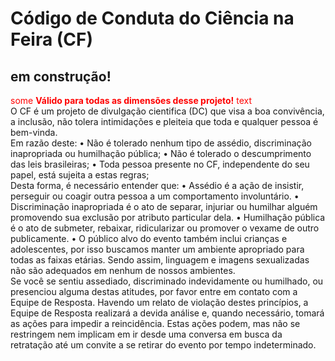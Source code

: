 # Código de Conduta do Ciência na Feira (CF)
## em construção!

<span style="color:red">some **Válido para todas as dimensões desse projeto!** text</span>
\
O CF é um projeto de divulgação cientifica (DC) que visa a boa convivência, a inclusão, não tolera intimidações e pleiteia que toda e qualquer pessoa é bem-vinda. 
\
Em razão deste:
•	Não é tolerado nenhum tipo de assédio, discriminação inapropriada ou humilhação pública;
•	Não é tolerado o descumprimento das leis brasileiras;
•	Toda pessoa presente no CF, independente do seu papel, está sujeita a estas regras;
\
Desta forma, é necessário entender que:
•	Assédio é a ação de insistir, perseguir ou coagir outra pessoa a um comportamento involuntário.
•	Discriminação inapropriada é o ato de separar, injuriar ou humilhar alguém promovendo sua exclusão por atributo particular dela.
•	Humilhação pública é o ato de submeter, rebaixar, ridicularizar ou promover o vexame de outro publicamente.
•	O público alvo do evento também inclui crianças e adolescentes, por isso buscamos manter um ambiente apropriado para todas as faixas etárias. Sendo assim, linguagem e imagens sexualizadas não são adequados em nenhum de nossos ambientes.
\
Se você se sentiu assediado, discriminado indevidamente ou humilhado, ou presenciou alguma destas atitudes, por favor entre em contato com a Equipe de Resposta.
Havendo um relato de violação destes princípios, a Equipe de Resposta realizará a devida análise e, quando necessário, tomará as ações para impedir a reincidência. Estas ações podem, mas não se restringem nem implicam em ir desde uma conversa em busca da retratação até um convite a se retirar do evento por tempo indeterminado.
